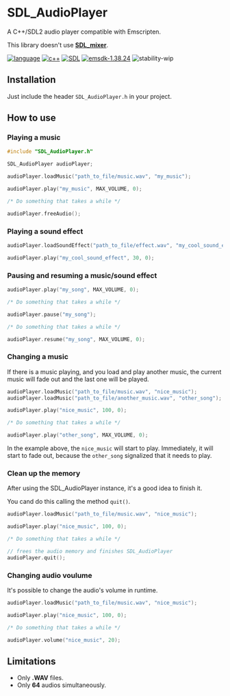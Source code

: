 # SDL_AudioPlayer
A C++/SDL2 audio player compatible with Emscripten.

This library doesn't use [**SDL_mixer**](https://www.libsdl.org/projects/SDL_mixer).

[![language](https://img.shields.io/badge/language-c++-blue.svg)](https://isocpp.org)
[![c++](https://img.shields.io/badge/std-c++11-blue.svg)](https://isocpp.org/wiki/faq/cpp11)
[![SDL](https://img.shields.io/badge/SDL-2.0.9-green.svg)](https://www.libsdl.org/download-2.0.php)
[![emsdk-1.38.24](https://img.shields.io/badge/emsdk-1.38.24-red.svg)](http://kripken.github.io/emscripten-site/docs/getting_started/downloads.html)
![stability-wip](https://img.shields.io/badge/stability-work_in_progress-lightgrey.svg)

## Installation

Just include the header `SDL_AudioPlayer.h` in your project.


## How to use

### Playing a music

```cpp
#include "SDL_AudioPlayer.h"

SDL_AudioPlayer audioPlayer;

audioPlayer.loadMusic("path_to_file/music.wav", "my_music");

audioPlayer.play("my_music", MAX_VOLUME, 0);

/* Do something that takes a while */

audioPlayer.freeAudio();
```

### Playing a sound effect

```cpp
audioPlayer.loadSoundEffect("path_to_file/effect.wav", "my_cool_sound_effect");

audioPlayer.play("my_cool_sound_effect", 30, 0);
```

### Pausing and resuming a music/sound effect

```cpp
audioPlayer.play("my_song", MAX_VOLUME, 0);

/* Do something that takes a while */

audioPlayer.pause("my_song");

/* Do something that takes a while */

audioPlayer.resume("my_song", MAX_VOLUME, 0);
```


### Changing a music

If there is a music playing, and you load and play another music, the current music will fade out and the last one will be played.

```cpp
audioPlayer.loadMusic("path_to_file/music.wav", "nice_music");
audioPlayer.loadMusic("path_to_file/another_music.wav", "other_song");

audioPlayer.play("nice_music", 100, 0);

/* Do something that takes a while */

audioPlayer.play("other_song", MAX_VOLUME, 0);
```

In the example above, the `nice_music` will start to play. Immediately, it will start to fade out, because the `other_song` signalized that it needs to play.


### Clean up the memory

After using the SDL_AudioPlayer instance, it's a good idea to finish it.

You cand do this calling the method `quit()`.

```cpp
audioPlayer.loadMusic("path_to_file/music.wav", "nice_music");

audioPlayer.play("nice_music", 100, 0);

/* Do something that takes a while */

// frees the audio memory and finishes SDL_AudioPlayer
audioPlayer.quit();
```

### Changing audio voulume

It's possible to change the audio's volume in runtime.

```cpp
audioPlayer.loadMusic("path_to_file/music.wav", "nice_music");

audioPlayer.play("nice_music", 100, 0);

/* Do something that takes a while */

audioPlayer.volume("nice_music", 20);
```

## Limitations

- Only **.WAV** files.
- Only **64** audios simultaneously.
